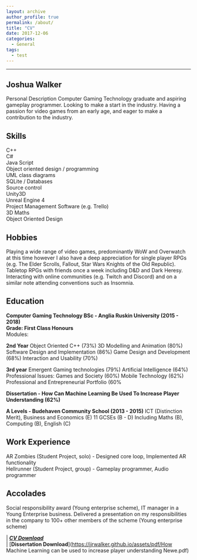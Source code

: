 ```yaml
---
layout: archive
author_profile: true
permalink: /about/
title: "CV"
date: 2017-12-06
categories:
  - General
tags:
  - test
---
```

------
## Joshua Walker
Personal Description
Computer Gaming Technology graduate and aspiring gameplay programmer. Looking to make a start in the industry. Having a passion for video games from an early age, and eager to make a contribution to the industry.
## Skills
C++  
C#  
Java Script  
Object oriented design / programming  
UML class diagrams  
SQLite / Databases  
Source control  
Unity3D  
Unreal Engine 4  
Project Management Software (e.g. Trello)  
3D Maths  
Object Oriented Design  

## Hobbies
Playing a wide range of video games, predominantly WoW and Overwatch at this time however I also have a deep appreciation for single player RPGs (e.g. The Elder Scrolls, Fallout, Star Wars Knights of the Old Republic).  
Tabletop RPGs with friends once a week including D&D and Dark Heresy.  
Interacting with online communities (e.g. Twitch and Discord) and on a similar note attending conventions such as Insomnia.  

## Education
**Computer Gaming Technology BSc - Anglia Ruskin University (2015 - 2018)**  
**Grade: First Class Honours**  
Modules: 

**2nd Year**
Object Oriented C++ (73%)
3D Modelling and Animation (80%)
Software Design and Implementation (86%)
Game Design and Development (68%)
Interaction and Usability (70%)

**3rd year**
Emergent Gaming technologies (79%)
Artificial Intelligence (64%)
Professional Issues: Games and Society (60%)
Mobile Technology (62%)
Professional and Entrepreneurial Portfolio (60%

**Dissertation - How Can Machine Learning Be Used To Increase Player Understanding (62%)**

**A Levels - Budehaven Community School (2013 - 2015)**
ICT (Distinction Merit), Business and Economics (E)
11 GCSEs (B - D) Including Maths (B), Computing (B), English (C) 


## Work Experience
AR Zombies (Student Project, solo) - Designed core loop, Implemented AR functionality  
Hellrunner (Student Project, group) - Gameplay programmer, Audio programmer  

## Accolades
Social responsibility award (Young enterprise scheme), IT manager in a Young Enterprise business.
Delivered a presentation on my responsibilities in the company to 100+ other members of the scheme (Young enterprise scheme)

 | [**_CV Download_**](https://jjrwalker.github.io/assets/pdf/CV.pdf)  
 | [**Dissertation Download**](https://jjrwalker.github.io/assets/pdf/How Machine Learning can be used to increase player understanding Newe.pdf)
